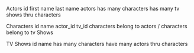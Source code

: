 Actors id first name last name actors
has many characters
has many tv shows thru characters

Characters id name actor_id tv_id
characters belong to actors / characters belong to tv Shows

TV Shows id name
has many characters
have many actors thru characters
